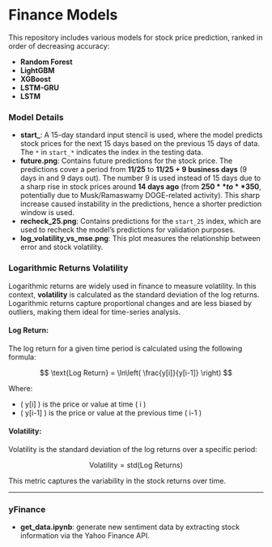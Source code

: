 # Finance Models

This repository includes various models for stock price prediction, ranked in order of decreasing accuracy:

- **Random Forest**
- **LightGBM**
- **XGBoost**
- **LSTM-GRU**
- **LSTM**

### Model Details
- **start_**: A 15-day standard input stencil is used, where the model predicts stock prices for the next 15 days based on the previous 15 days of data. The `*` in `start_*` indicates the index in the testing data.
- **future.png**: Contains future predictions for the stock price. The predictions cover a period from **11/25** to **11/25 + 9 business days** (9 days in and 9 days out). The number 9 is used instead of 15 days due to a sharp rise in stock prices around **14 days ago** (from **$250** to **$350**, potentially due to Musk/Ramaswamy DOGE-related activity). This sharp increase caused instability in the predictions, hence a shorter prediction window is used.
- **recheck_25.png**: Contains predictions for the `start_25` index, which are used to recheck the model’s predictions for validation purposes.
- **log_volatility_vs_mse.png**: This plot measures the relationship between error and stock volatility.

### Logarithmic Returns Volatility

Logarithmic returns are widely used in finance to measure volatility. In this context, **volatility** is calculated as the standard deviation of the log returns. Logarithmic returns capture proportional changes and are less biased by outliers, making them ideal for time-series analysis.

#### Log Return:
The log return for a given time period is calculated using the following formula:

$$
\text{Log Return} = \ln\left( \frac{y[i]}{y[i-1]} \right)
$$

Where:
- \( y[i] \) is the price or value at time \( i \)
- \( y[i-1] \) is the price or value at the previous time \( i-1 \)

#### Volatility:
Volatility is the standard deviation of the log returns over a specific period:

$$
\text{Volatility} = \text{std}(\text{Log Returns})
$$

This metric captures the variability in the stock returns over time.

---

### yFinance

- **get_data.ipynb**: generate new sentiment data by extracting stock information via the Yahoo Finance API. 
